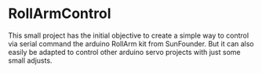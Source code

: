# RollArmControl
This small project has the initial objective to create a simple way 
to control via serial command the arduino RollArm kit from SunFounder.
But it can also easily be adapted to control other arduino servo projects
with just some small adjusts.
